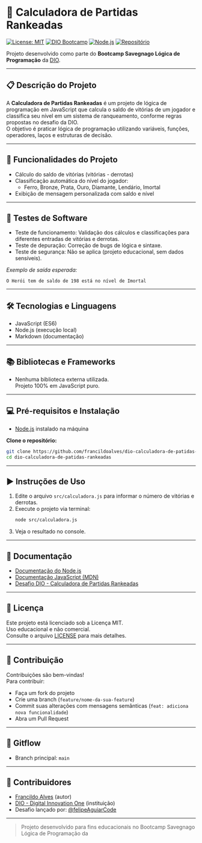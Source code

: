 # 🏅 Calculadora de Partidas Rankeadas

[![License: MIT](https://img.shields.io/badge/license-MIT-green.svg)](LICENSE)
[![DIO Bootcamp](https://img.shields.io/badge/DIO-Bootcamp-blue)](https://www.dio.me/bootcamp/savegnago-logica-de-programacao)
[![Node.js](https://img.shields.io/badge/Node.js-Enabled-brightgreen)](https://nodejs.org/)
[![Repositório](https://img.shields.io/badge/GitHub-Projeto-black)](https://github.com/francildoalves/dio-calculadora-de-patidas-rankeadas)

Projeto desenvolvido como parte do **Bootcamp Savegnago Lógica de Programação** da [DIO](https://www.dio.me/).

---

## 📋 Descrição do Projeto

A **Calculadora de Partidas Rankeadas** é um projeto de lógica de programação em JavaScript que calcula o saldo de vitórias de um jogador e classifica seu nível em um sistema de ranqueamento, conforme regras propostas no desafio da DIO.  
O objetivo é praticar lógica de programação utilizando variáveis, funções, operadores, laços e estruturas de decisão.

---

## 🚀 Funcionalidades do Projeto

- Cálculo do saldo de vitórias (vitórias - derrotas)
- Classificação automática do nível do jogador:
  - Ferro, Bronze, Prata, Ouro, Diamante, Lendário, Imortal
- Exibição de mensagem personalizada com saldo e nível

---

## 🧪 Testes de Software

- Teste de funcionamento: Validação dos cálculos e classificações para diferentes entradas de vitórias e derrotas.
- Teste de depuração: Correção de bugs de lógica e sintaxe.
- Teste de segurança: Não se aplica (projeto educacional, sem dados sensíveis).

*Exemplo de saída esperada:*
```
O Herói tem de saldo de 198 está no nível de Imortal
```

---

## 🛠️ Tecnologias e Linguagens

- JavaScript (ES6)
- Node.js (execução local)
- Markdown (documentação)

---

## 📚 Bibliotecas e Frameworks

- Nenhuma biblioteca externa utilizada.  
  Projeto 100% em JavaScript puro.

---

## 💻 Pré-requisitos e Instalação

- [Node.js](https://nodejs.org/) instalado na máquina

**Clone o repositório:**
```bash
git clone https://github.com/francildoalves/dio-calculadora-de-patidas-rankeadas.git
cd dio-calculadora-de-patidas-rankeadas
```

---

## ▶️ Instruções de Uso

1. Edite o arquivo `src/calculadora.js` para informar o número de vitórias e derrotas.
2. Execute o projeto via terminal:
   ```bash
   node src/calculadora.js
   ```
3. Veja o resultado no console.

---

## 📖 Documentação

- [Documentação do Node.js](https://nodejs.org/en/docs)
- [Documentação JavaScript (MDN)](https://developer.mozilla.org/pt-BR/docs/Web/JavaScript)
- [Desafio DIO - Calculadora de Partidas Rankeadas](https://www.dio.me/bootcamp/savegnago-logica-de-programacao)

---

## 📝 Licença

Este projeto está licenciado sob a Licença MIT.  
Uso educacional e não comercial.  
Consulte o arquivo [LICENSE](LICENSE) para mais detalhes.

---

## 🤝 Contribuição

Contribuições são bem-vindas!  
Para contribuir:

- Faça um fork do projeto
- Crie uma branch (`feature/nome-da-sua-feature`)
- Commit suas alterações com mensagens semânticas (`feat: adiciona nova funcionalidade`)
- Abra um Pull Request

---

## 🔀 Gitflow

- Branch principal: `main`


---

## 👥 Contribuidores

- [Francildo Alves](https://github.com/francildoalves) (autor)
- [DIO - Digital Innovation One](https://www.dio.me/) (instituição)
- Desafio lançado por: [@felipeAguiarCode](https://github.com/felipeAguiarCode)

---

> Projeto desenvolvido para fins educacionais no Bootcamp Savegnago Lógica de Programação da